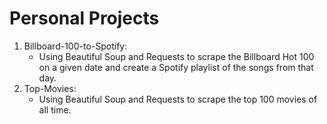 # Personal Projects
1. Billboard-100-to-Spotify:
   - Using Beautiful Soup and Requests to scrape the Billboard Hot 100 on a given date and create a Spotify playlist of the songs from that day.
2. Top-Movies:
   - Using Beautiful Soup and Requests to scrape the top 100 movies of all time.
